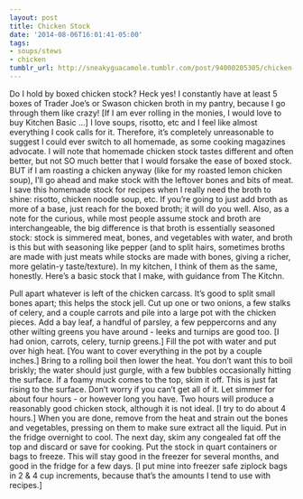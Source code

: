 ```yaml
---
layout: post
title: Chicken Stock
date: '2014-08-06T16:01:41-05:00'
tags:
- soups/stews
- chicken
tumblr_url: http://sneakyguacamole.tumblr.com/post/94000205305/chicken-stock
---
```

Do I hold by boxed chicken stock? Heck yes! I constantly have at least 5 boxes of Trader Joe’s or Swason chicken broth in my pantry, because I go through them like crazy! [If I am ever rolling in the monies, I would love to buy Kitchen Basic …] I love soups, risotto, etc and I feel like almost everything I cook calls for it. Therefore, it’s completely unreasonable to suggest I could ever switch to all homemade, as some cooking magazines advocate.
I will note that homemade chicken stock tastes different and often better, but not SO much better that I would forsake the ease of boxed stock. BUT if I am roasting a chicken anyway (like for my roasted lemon chicken soup), I’ll go ahead and make stock with the leftover bones and bits of meat. I save this homemade stock for recipes when I really need the broth to shine: risotto, chicken noodle soup, etc. If you’re going to just add broth as more of a base, just reach for the boxed broth; it will do you well.
Also, as a note for the curious, while most people assume stock and broth are interchangeable, the big difference is that broth is essentially seasoned stock: stock is simmered meat, bones, and vegetables with water, and broth is this but with seasoning like pepper (and to split hairs, sometimes broths are made with just meats while stocks are made with bones, giving a richer, more gelatin-y taste/texture). In my kitchen, I think of them as the same, honestly.
Here’s a basic stock that I make, with guidance from The Kitchn.


Pull apart whatever is left of the chicken carcass. It’s good to split small bones apart; this helps the stock jell. Cut up one or two onions, a few stalks of celery, and a couple carrots and pile into a large pot with the chicken pieces. Add a bay leaf, a handful of parsley, a few peppercorns and any other wilting greens you have around - leeks and turnips are good too. [I had onion, carrots, celery, turnip greens.]
Fill the pot with water and put over high heat. [You want to cover everything in the pot by a couple inches.]
Bring to a rolling boil then lower the heat. You don’t want this to boil briskly; the water should just gurgle, with a few bubbles occasionally hitting the surface.
If a foamy muck comes to the top, skim it off. This is just fat rising to the surface. Don’t worry if you can’t get all of it. Let simmer for about four hours - or however long you have. Two hours will produce a reasonably good chicken stock, although it is not ideal. [I try to do about 4 hours.]
When you are done, remove from the heat and strain out the bones and vegetables, pressing on them to make sure extract all the liquid. Put in the fridge overnight to cool. The next day, skim any congealed fat off the top and discard or save for cooking.
Put the stock in quart containers or bags to freeze. This will stay good in the freezer for several months, and good in the fridge for a few days. [I put mine into freezer safe ziplock bags in 2 & 4 cup increments, because that’s the amounts I tend to use with recipes.]
